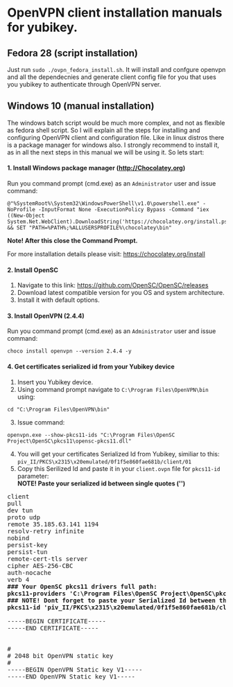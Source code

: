 # OpenVPN client installation manuals for yubikey.

## Fedora 28 (script installation)

Just run `sudo ./ovpn_fedora_install.sh`. 
It will install and confgure openvpn and all the dependecnies and generate client config file for you that uses you yubikey to authenticate through OpenVPN server.

## Windows 10 (manual installation)

The windows batch script would be much more complex, and not as flexible as fedora shell script.
So I will explain all the steps for installing and configuring OpenVPN client and configuration file.
Like in linux distros there is a package manager for windows also. I strongly recommend to install it, as in all the next steps in this 
manual we will be using it.
So lets start:

#### 1. Install Windows package manager (http://Chocolatey.org)

Run you command prompt (cmd.exe) as an `Administrator` user and issue command:

```
@"%SystemRoot%\System32\WindowsPowerShell\v1.0\powershell.exe" -NoProfile -InputFormat None -ExecutionPolicy Bypass -Command "iex ((New-Object System.Net.WebClient).DownloadString('https://chocolatey.org/install.ps1'))" && SET "PATH=%PATH%;%ALLUSERSPROFILE%\chocolatey\bin"
```
**Note! After this close the Command Prompt.**

For more installation details please visit: https://chocolatey.org/install

#### 2. Install OpenSC

1. Navigate to this link: https://github.com/OpenSC/OpenSC/releases  
2. Download latest compatible version for you OS and system architecture.  
3. Install it with default options.

#### 3. Install OpenVPN (2.4.4)

Run you command prompt (cmd.exe) as an `Administrator` user and issue command:

```
choco install openvpn --version 2.4.4 -y
```

#### 4. Get certificates serialized id from your Yubikey device

1. Insert you Yubikey device.
2. Using command prompt navigate to `C:\Program Files\OpenVPN\bin` using:
```
cd "C:\Program Files\OpenVPN\bin"
```
3. Issue command:
```
openvpn.exe --show-pkcs11-ids "C:\Program Files\OpenSC Project\OpenSC\pkcs11\opensc-pkcs11.dll"
```
4. You will get your certificates Serialized Id from Yubikey, similiar to this:  
`piv_II/PKCS\x2315\x20emulated/0f1f5e860fae681b/client/01`
5. Copy this Serilized Id and paste it in your `client.ovpn` file for `pkcs11-id` parameter:  
**NOTE! Paste your serialized id between single quotes ('')**

<pre>
client
pull
dev tun
proto udp
remote 35.185.63.141 1194
resolv-retry infinite
nobind
persist-key
persist-tun
remote-cert-tls server
cipher AES-256-CBC
auth-nocache
verb 4
<b>### Your OpenSC pkcs11 drivers full path:
pkcs11-providers 'C:\Program Files\OpenSC Project\OpenSC\pkcs11\opensc-pkcs11.dll'
### NOTE! Dont forget to paste your Serialized Id between the single quotes:
pkcs11-id 'piv_II/PKCS\x2315\x20emulated/0f1f5e860fae681b/client/01'</b>
<ca>
-----BEGIN CERTIFICATE-----
-----END CERTIFICATE-----
</ca>
<tls-crypt>
#
# 2048 bit OpenVPN static key
#
-----BEGIN OpenVPN Static key V1-----
-----END OpenVPN Static key V1-----
</tls-crypt>
</pre>